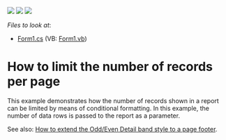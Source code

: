 <!-- default badges list -->
![](https://img.shields.io/endpoint?url=https://codecentral.devexpress.com/api/v1/VersionRange/128601676/11.2.5%2B)
[![](https://img.shields.io/badge/Open_in_DevExpress_Support_Center-FF7200?style=flat-square&logo=DevExpress&logoColor=white)](https://supportcenter.devexpress.com/ticket/details/E937)
[![](https://img.shields.io/badge/📖_How_to_use_DevExpress_Examples-e9f6fc?style=flat-square)](https://docs.devexpress.com/GeneralInformation/403183)
<!-- default badges end -->
<!-- default file list -->
*Files to look at*:

* [Form1.cs](./CS/Form1.cs) (VB: [Form1.vb](./VB/Form1.vb))
<!-- default file list end -->
# How to limit the number of records per page


<p>This example demonstrates how the number of records shown in a report can be limited by means of conditional formatting. In this example, the number of data rows is passed to the report as a parameter.</p><p>See also: <a href="https://www.devexpress.com/Support/Center/p/E263">How to extend the Odd/Even Detail band style to a page footer</a>.</p>

<br/>


